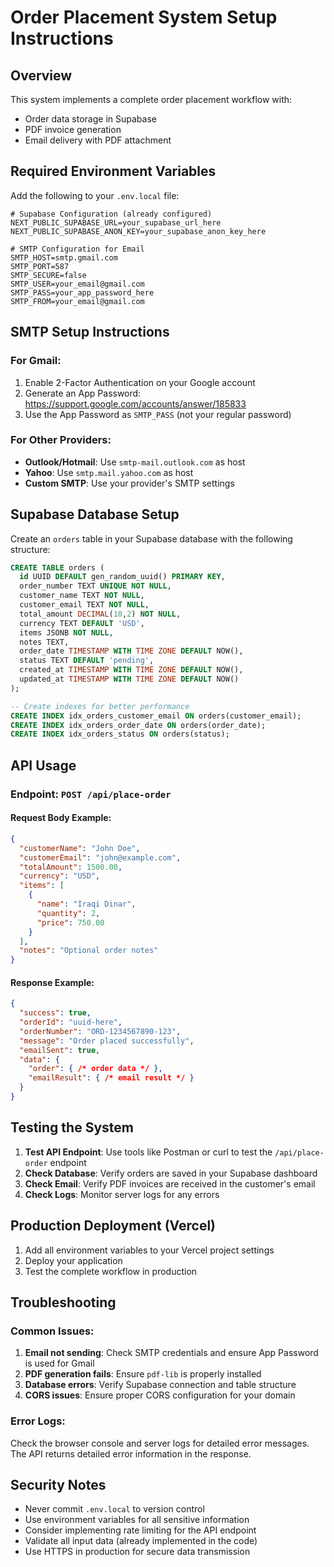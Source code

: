 # Order Placement System Setup Instructions

## Overview
This system implements a complete order placement workflow with:
- Order data storage in Supabase
- PDF invoice generation
- Email delivery with PDF attachment

## Required Environment Variables

Add the following to your `.env.local` file:

```env
# Supabase Configuration (already configured)
NEXT_PUBLIC_SUPABASE_URL=your_supabase_url_here
NEXT_PUBLIC_SUPABASE_ANON_KEY=your_supabase_anon_key_here

# SMTP Configuration for Email
SMTP_HOST=smtp.gmail.com
SMTP_PORT=587
SMTP_SECURE=false
SMTP_USER=your_email@gmail.com
SMTP_PASS=your_app_password_here
SMTP_FROM=your_email@gmail.com
```

## SMTP Setup Instructions

### For Gmail:
1. Enable 2-Factor Authentication on your Google account
2. Generate an App Password: https://support.google.com/accounts/answer/185833
3. Use the App Password as `SMTP_PASS` (not your regular password)

### For Other Providers:
- **Outlook/Hotmail**: Use `smtp-mail.outlook.com` as host
- **Yahoo**: Use `smtp.mail.yahoo.com` as host
- **Custom SMTP**: Use your provider's SMTP settings

## Supabase Database Setup

Create an `orders` table in your Supabase database with the following structure:

```sql
CREATE TABLE orders (
  id UUID DEFAULT gen_random_uuid() PRIMARY KEY,
  order_number TEXT UNIQUE NOT NULL,
  customer_name TEXT NOT NULL,
  customer_email TEXT NOT NULL,
  total_amount DECIMAL(10,2) NOT NULL,
  currency TEXT DEFAULT 'USD',
  items JSONB NOT NULL,
  notes TEXT,
  order_date TIMESTAMP WITH TIME ZONE DEFAULT NOW(),
  status TEXT DEFAULT 'pending',
  created_at TIMESTAMP WITH TIME ZONE DEFAULT NOW(),
  updated_at TIMESTAMP WITH TIME ZONE DEFAULT NOW()
);

-- Create indexes for better performance
CREATE INDEX idx_orders_customer_email ON orders(customer_email);
CREATE INDEX idx_orders_order_date ON orders(order_date);
CREATE INDEX idx_orders_status ON orders(status);
```

## API Usage

### Endpoint: `POST /api/place-order`

#### Request Body Example:
```json
{
  "customerName": "John Doe",
  "customerEmail": "john@example.com",
  "totalAmount": 1500.00,
  "currency": "USD",
  "items": [
    {
      "name": "Iraqi Dinar",
      "quantity": 2,
      "price": 750.00
    }
  ],
  "notes": "Optional order notes"
}
```

#### Response Example:
```json
{
  "success": true,
  "orderId": "uuid-here",
  "orderNumber": "ORD-1234567890-123",
  "message": "Order placed successfully",
  "emailSent": true,
  "data": {
    "order": { /* order data */ },
    "emailResult": { /* email result */ }
  }
}
```

## Testing the System

1. **Test API Endpoint**: Use tools like Postman or curl to test the `/api/place-order` endpoint
2. **Check Database**: Verify orders are saved in your Supabase dashboard
3. **Check Email**: Verify PDF invoices are received in the customer's email
4. **Check Logs**: Monitor server logs for any errors

## Production Deployment (Vercel)

1. Add all environment variables to your Vercel project settings
2. Deploy your application
3. Test the complete workflow in production

## Troubleshooting

### Common Issues:

1. **Email not sending**: Check SMTP credentials and ensure App Password is used for Gmail
2. **PDF generation fails**: Ensure `pdf-lib` is properly installed
3. **Database errors**: Verify Supabase connection and table structure
4. **CORS issues**: Ensure proper CORS configuration for your domain

### Error Logs:
Check the browser console and server logs for detailed error messages. The API returns detailed error information in the response.

## Security Notes

- Never commit `.env.local` to version control
- Use environment variables for all sensitive information
- Consider implementing rate limiting for the API endpoint
- Validate all input data (already implemented in the code)
- Use HTTPS in production for secure data transmission 